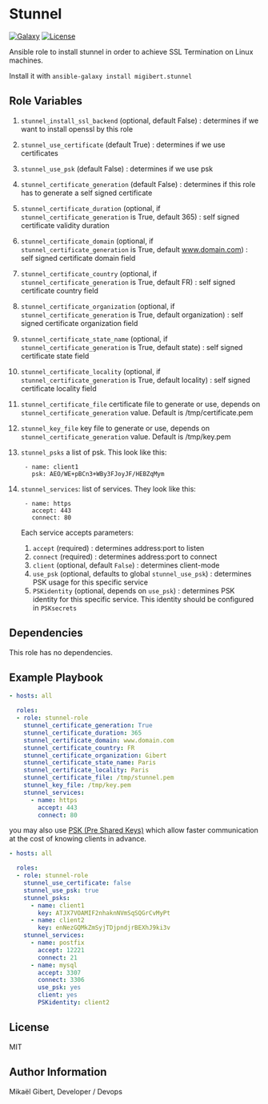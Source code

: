Stunnel
=========
[![Galaxy](http://img.shields.io/badge/ansible--galaxy-stunnel-blue.svg)](https://galaxy.ansible.com/list#/roles/3502)
[![License](http://img.shields.io/:license-mit-blue.svg)](http://doge.mit-license.org)


Ansible role to install stunnel in order to achieve SSL Termination on Linux machines.

Install it with `ansible-galaxy install migibert.stunnel`


Role Variables
--------------

1. `stunnel_install_ssl_backend` (optional, default False) : determines if we want to install openssl by this role
1. `stunnel_use_certificate` (default True) : determines if we use certificates
1. `stunnel_use_psk` (default False) : determines if we use psk
1. `stunnel_certificate_generation` (default False) : determines if this role has to generate a self signed certificate
1. `stunnel_certificate_duration` (optional, if `stunnel_certificate_generation` is True, default 365) : self signed certificate validity duration
1. `stunnel_certificate_domain` (optional, if `stunnel_certificate_generation` is True, default www.domain.com) : self signed certificate domain field
1. `stunnel_certificate_country` (optional, if `stunnel_certificate_generation` is True, default FR) : self signed certificate country field
1. `stunnel_certificate_organization` (optional, if `stunnel_certificate_generation` is True, default organization) : self signed certificate organization field
1. `stunnel_certificate_state_name` (optional, if `stunnel_certificate_generation` is True, default state) : self signed certificate state field
1. `stunnel_certificate_locality` (optional, if `stunnel_certificate_generation` is True, default locality) : self signed certificate locality field
1. `stunnel_certificate_file` certificate file to generate or use, depends on `stunnel_certificate_generation` value. Default is /tmp/certificate.pem
1. `stunnel_key_file` key file to generate or use, depends on `stunnel_certificate_generation` value. Default is /tmp/key.pem
1. `stunnel_psks` a list of psk. This look like this:

        - name: client1
          psk: AEO/WE+pBCn3+WBy3FJoyJF/HEBZqMym

1. `stunnel_services`: list of services.
    They look like this:

        - name: https
          accept: 443
          connect: 80

    Each service accepts parameters:
    1. `accept` (required) : determines address:port to listen
    1. `connect` (required) : determines address:port to connect
    1. `client` (optional, default `False`) : determines client-mode
    1. `use_psk` (optional, defaults to global `stunnel_use_psk`) : determines PSK usage for this specific service
    1. `PSKidentity` (optional, depends on `use_psk`) : determines PSK identity for this specific service. This identity should be configured in `PSKsecrets`

Dependencies
------------

This role has no dependencies.

Example Playbook
----------------

```yaml
- hosts: all

  roles:
  - role: stunnel-role
    stunnel_certificate_generation: True
    stunnel_certificate_duration: 365
    stunnel_certificate_domain: www.domain.com
    stunnel_certificate_country: FR
    stunnel_certificate_organization: Gibert
    stunnel_certificate_state_name: Paris
    stunnel_certificate_locality: Paris
    stunnel_certificate_file: /tmp/stunnel.pem
    stunnel_key_file: /tmp/key.pem
    stunnel_services:
      - name: https
        accept: 443
        connect: 80
```

you may also use [PSK (Pre Shared Keys)](https://www.stunnel.org/auth.html)
which allow faster communication
at the cost of knowing clients in advance.

```yaml
- hosts: all

  roles:
  - role: stunnel-role
    stunnel_use_certificate: false
    stunnel_use_psk: true
    stunnel_psks:
      - name: client1
        key: ATJX7VOAMIF2nhaknNVmSqSQGrCvMyPt
      - name: client2
        key: enNezGQMkZmSyjTDjpndjrBEXhJ9ki3v
    stunnel_services:
      - name: postfix
        accept: 12221
        connect: 21
      - name: mysql
        accept: 3307
        connect: 3306
        use_psk: yes
        client: yes
        PSKidentity: client2
```


License
-------

MIT

Author Information
------------------

Mikaël Gibert, Developer / Devops
